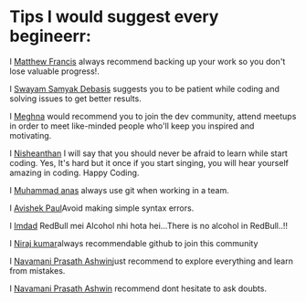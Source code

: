 # Tips I would suggest every begineerr:

<!-- Follow the following format to maintain uniformity:
  I [Abhushan Adhikari Joshi](https://github.com/abhu-A-J) suggests you that it's okay to make mistakes and fail miserably because with time you're only going to get better.  
-->

I [Matthew Francis](https://github.com/mafro28) always recommend backing up your work so you don't lose valuable progress!.   

I [Swayam Samyak Debasis](https://github.com/Swayamsvk) suggests you to be patient while coding and solving issues to get better results.   

I [Meghna]() would recommend you to join the dev community, attend meetups in order to meet like-minded people who'll keep you inspired and motivating.

I [Nisheanthan](https://github.com/Nisheanthan) I will say that you should never be afraid to learn while start coding. Yes, It's hard but it once if you start singing, you will hear yourself amazing in coding. Happy Coding.

I [Muhammad anas](https://github.com/muhammadanas759) always use git when working in a team. 


I [Avishek Paul](https://github.com/avi4567)Avoid making simple syntax errors.

I [Imdad](https://github.com/imdadnitm) RedBull mei Alcohol nhi hota hei...There is no alcohol in RedBull..!!


I [Niraj kumar](http://github.com/nirajsam786)always recommendable github to join this community

I [Navamani Prasath Ashwin](https://github.com/naniiuvvirus007)just recommend to explore everything and learn from mistakes.  

I [Navamani Prasath Ashwin](https://github.com/naniiuvvirus007) recommend dont hesitate to ask doubts.


